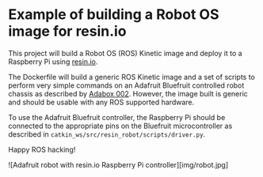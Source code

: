 Example of building a Robot OS image for resin.io
=================================================

This project will build a Robot OS (ROS) Kinetic image and deploy it to a
Raspberry Pi using [resin.io](https://resin.io).

The Dockerfile will build a generic ROS Kinetic image and a set of scripts to
perform very simple commands on an Adafruit Bluefruit controlled robot chassis
as described by [Adabox 002](https://www.adafruit.com/adabox002).  However,
the image built is generic and should be usable with any ROS supported
hardware.

To use the Adafruit Bluefruit controller, the Raspberry Pi should be connected
to the appropriate pins on the Bluefruit microcontroller as described in
`catkin_ws/src/resin_robot/scripts/driver.py`.

Happy ROS hacking!

![Adafruit robot with resin.io Raspberry Pi controller][img/robot.jpg]
